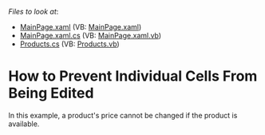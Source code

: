<!-- default file list -->
*Files to look at*:

* [MainPage.xaml](./CS/AgDataGrid_EditIndividualRows/MainPage.xaml) (VB: [MainPage.xaml](./VB/AgDataGrid_EditIndividualRows/MainPage.xaml))
* [MainPage.xaml.cs](./CS/AgDataGrid_EditIndividualRows/MainPage.xaml.cs) (VB: [MainPage.xaml.vb](./VB/AgDataGrid_EditIndividualRows/MainPage.xaml.vb))
* [Products.cs](./CS/AgDataGrid_EditIndividualRows/Products.cs) (VB: [Products.vb](./VB/AgDataGrid_EditIndividualRows/Products.vb))
<!-- default file list end -->
# How to Prevent Individual Cells From Being Edited


<p>In this example, a product's price cannot be changed if the product is available.</p>

<br/>


